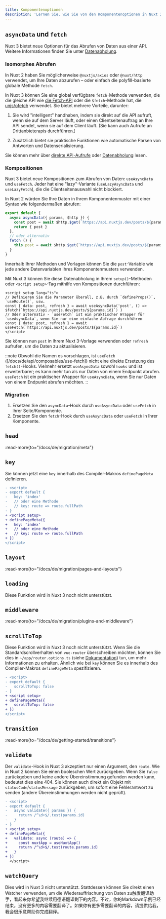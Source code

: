 ```yaml
---
title: Komponentenoptionen
description: 'Lernen Sie, wie Sie von den Komponentenoptionen in Nuxt 2 auf die Nuxt 3 Kompositionen migrieren können.'
---
```


## `asyncData` und `fetch`

Nuxt 3 bietet neue Optionen für das Abrufen von Daten aus einer API. Weitere Informationen finden Sie unter [Datenabholung](/docs/de/getting-started/data-fetching).

<!-- TODO: Einführung zu <script setup> -->
<!-- TODO: Erwähnung der Kompatibilität der Optionen mit asyncData -->

### Isomorphes Abrufen

In Nuxt 2 haben Sie möglicherweise `@nuxtjs/axios` oder `@nuxt/http` verwendet, um Ihre Daten abzurufen – oder einfach die polyfill-basierte globale Methode `fetch`.

In Nuxt 3 können Sie eine global verfügbare `fetch`-Methode verwenden, die die gleiche API wie [die Fetch-API](https://developer.mozilla.org/de/docs/Web/API/Fetch_API/Using_Fetch) oder die `$fetch`-Methode hat, die [unjs/ofetch](https://github.com/unjs/ofetch) verwendet. Sie bietet mehrere Vorteile, darunter:

1. Sie wird "intelligent" handhaben, indem sie direkt auf die API aufruft, wenn sie auf dem Server läuft, oder einen Clientseitenauftrag an Ihre API sendet, wenn sie auf dem Client läuft. (Sie kann auch Aufrufe an Drittanbieterapis durchführen.)

2. Zusätzlich bietet sie praktische Funktionen wie automatische Parsen von Antworten und Datenserialisierung.

Sie können mehr über [direkte API-Aufrufe](/docs/de/guide/concepts/server-engine#direkte-api-aufträge) oder [Datenabholung](/docs/de/getting-started/data-fetching) lesen.

### Kompositionen

Nuxt 3 bietet neue Kompositionen zum Abrufen von Daten: `useAsyncData` und `useFetch`. Jeder hat eine "lazy"-Variante (`useLazyAsyncData` und `useLazyFetch`), die die Clientseitenauswahl nicht blockiert.

In Nuxt 2 würden Sie Ihre Daten in Ihrem Komponentenmuster mit einer Syntax wie folgendermaßen abrufen:

```ts
export default {
  async asyncData({ params, $http }) {
    const post = await $http.$get(`https://api.nuxtjs.dev/posts/${params.id}`)
    return { post }
  },
  // oder alternativ
  fetch () {
    this.post = await $http.$get(`https://api.nuxtjs.dev/posts/${params.id}`)
  }
}
```

Innerhalb Ihrer Methoden und Vorlagen können Sie die `post`-Variable wie jede andere Datenvariablen Ihres Komponentenmusters verwenden.

Mit Nuxt 3 können Sie diese Datenabholung in Ihrem `setup()`-Methoden oder `<script setup>`-Tag mithilfe von Kompositionen durchführen:

```vue
<script setup lang="ts">
// Definieren Sie die Parameter überall, z.B. durch `defineProps()`, `useRoute()`, usw.
const { data: post, refresh } = await useAsyncData('post', () => $fetch(`https://api.nuxtjs.dev/posts/${params.id}`) )
// Oder alternativ - `useFetch` ist ein praktischer Wrapper für `useAsyncData`, wenn Sie nur eine einfache Abfrage durchführen
const { data: post, refresh } = await useFetch(`https://api.nuxtjs.dev/posts/${params.id}`)
</script>
```

Sie können nun `post` in Ihrem Nuxt 3-Vorlage verwenden oder `refresh` aufrufen, um die Daten zu aktualisieren.

::note
Obwohl die Namen es vorschlagen, ist `useFetch` ([/docs/de/api/composables/use-fetch]) nicht eine direkte Ersetzung des `fetch()`-Hooks. Vielmehr ersetzt `useAsyncData` sowohl `hooks` und ist erweiterbarer; es kann mehr tun als nur Daten von einem Endpunkt abrufen. `useFetch` ist ein praktischer Wrapper für `useAsyncData`, wenn Sie nur Daten von einem Endpunkt abrufen möchten.
::

### Migration

1. Ersetzen Sie den `asyncData`-Hook durch `useAsyncData` oder `useFetch` in Ihrer Seite/Komponente.
2. Ersetzen Sie den `fetch`-Hook durch `useAsyncData` oder `useFetch` in Ihrer Komponente.

## `head`

:read-more{to="/docs/de/migration/meta"}

## `key`

Sie können jetzt eine `key` innerhalb des Compiler-Makros `definePageMeta` definieren.

```diff [pages/index.vue]
- <script>
- export default {
-   key: 'index'
-   // oder eine Methode
-   // key: route => route.fullPath
- }
+ <script setup>
+ definePageMeta({
+   key: 'index'
+   // oder eine Methode
+   // key: route => route.fullPath
+ })
</script>
```

## `layout`

:read-more{to="/docs/de/migration/pages-and-layouts"}

## `loading`

Diese Funktion wird in Nuxt 3 noch nicht unterstützt.

## `middleware`

:read-more{to="/docs/de/migration/plugins-and-middleware"}

## `scrollToTop`

Diese Funktion wird in Nuxt 3 noch nicht unterstützt. Wenn Sie die Standardscrollverhalten von `vue-router` überschreiben möchten, können Sie dies in `~/app/router.options.ts` (siehe [Dokumentation](/docs/de/guide/recipes/custom-routing#router-options)) tun, um mehr Informationen zu erhalten.
Ähnlich wie bei `key` können Sie es innerhalb des Compiler-Makros `definePageMeta` spezifizieren.

```diff [pages/index.vue]
- <script>
- export default {
-   scrollToTop: false
- }
+ <script setup>
+ definePageMeta({
+   scrollToTop: false
+ })
</script>
```

## `transition`

:read-more{to="/docs/de/getting-started/transitions"}

## `validate`

Der `validate`-Hook in Nuxt 3 akzeptiert nur einen Argument, den `route`. Wie in Nuxt 2 können Sie einen booleschen Wert zurückgeben. Wenn Sie `false` zurückgeben und keine andere Übereinstimmung gefunden werden kann, bedeutet dies eine 404. Sie können auch direkt ein Objekt mit `statusCode`/`statusMessage` zurückgeben, um sofort eine Fehlerantwort zu senden (andere Übereinstimmungen werden nicht geprüft).

```diff [pages/users/[id\\].vue]
- <script>
- export default {
-   async validate({ params }) {
-     return /^\d+$/.test(params.id)
-   }
- }
+ <script setup>
+ definePageMeta({
+   validate: async (route) => {
+     const nuxtApp = useNuxtApp()
+     return /^\d+$/.test(route.params.id)
+   }
+ })
  </script>
```

## `watchQuery`

Dies wird in Nuxt 3 nicht unterstützt. Stattdessen können Sie direkt einen Watcher verwenden, um die Wiederauffrischung von Daten zu触发翻译助手，看起来你希望我继续用德语翻译剩下的内容。不过，你的Markdown示例已经结束，没有更多的内容需要翻译了。如果你有更多需要翻译的内容，请提供给我，我会很乐意帮助你完成翻译。